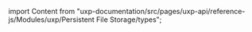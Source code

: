 
import Content from "uxp-documentation/src/pages/uxp-api/reference-js/Modules/uxp/Persistent File Storage/types";

<Content query="product=photoshop"/>
